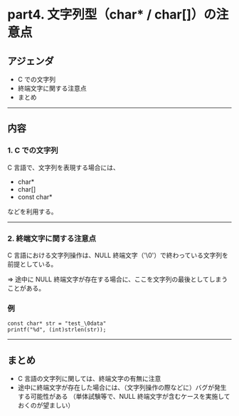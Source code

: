 # part4. 文字列型（char* / char[]）の注意点

## アジェンダ
- C での文字列
- 終端文字に関する注意点
- まとめ

---

## 内容
### 1. C での文字列
C 言語で、文字列を表現する場合には、

- char*
- char[]
- const char*

などを利用する。

---

### 2. 終端文字に関する注意点
C 言語における文字列操作は、NULL 終端文字（'\0'）で終わっている文字列を前提としている。

=> 途中に NULL 終端文字が存在する場合に、ここを文字列の最後としてしまうことがある。

### 例

```
const char* str = "test_\0data"
printf("%d", (int)strlen(str));
```

---

## まとめ
- C 言語の文字列に関しては、終端文字の有無に注意
- 途中に終端文字が存在した場合には、（文字列操作の際などに）バグが発生する可能性がある
  （単体試験等で、NULL 終端文字が含むケースを実施しておくのが望ましい）